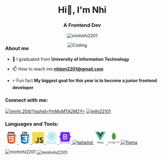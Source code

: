 <h1 align="center">Hi👋, I'm Nhi</h1>
<h3 align="center">A Frontend Dev </h3>
<p align="center"> <img src="https://komarev.com/ghpvc/?username=minhnhi2201&label=Profile%20views&color=0e75b6&style=flat" alt="minhnhi2201" /> </p>
<img align="right" alt="Coding" width="300" src="https://miro.medium.com/v2/resize:fit:1400/1*qdAW1TjCN57h1lbuuzvchg.gif" />

<h3 align="left" >About me</h3>


- 🌱 I graduated from **University of Information Technology**

- 📫 How to reach me **nhipm2201@gmail.com**

- ⚡ Fun fact **My biggest goal for this year is to become a junior frontend developer**

<h3 align="left" >Connect with me:</h3>
<p align="left">
<a href="https://instagram.com/imnhi.204/?igshid=YmMyMTA2M2Y=" target="blank"><img align="center" src="https://raw.githubusercontent.com/rahuldkjain/github-profile-readme-generator/master/src/images/icons/Social/instagram.svg" alt="imnhi.204/?igshid=YmMyMTA2M2Y=" height="30" width="40"  /></a>
<a href="https://fb.com/mihi22101" target="blank"><img align="center" src="https://raw.githubusercontent.com/rahuldkjain/github-profile-readme-generator/master/src/images/icons/Social/facebook.svg" alt="mihi22101" height="30" width="40" /></a>
</p>
<h3 align="left">Languages and Tools:</h3>
<p align="left"> 
<a href="https://www.w3.org/html/" target="_blank" rel="noreferrer"> <img src="https://raw.githubusercontent.com/devicons/devicon/master/icons/html5/html5-original-wordmark.svg" alt="html5" width="40" height="40" /> </a> 
<a href="https://www.w3schools.com/css/" target="_blank" rel="noreferrer"> <img src="https://raw.githubusercontent.com/devicons/devicon/master/icons/css3/css3-original-wordmark.svg" alt="css3" width="40" height="40"/> </a>
<a href="https://developer.mozilla.org/en-US/docs/Web/JavaScript" target="_blank" rel="noreferrer"> <img src="https://raw.githubusercontent.com/devicons/devicon/master/icons/javascript/javascript-original.svg" alt="javascript" width="40" height="40"/> </a> 
<a href="https://reactjs.org/" target="_blank" rel="noreferrer"> <img src="https://raw.githubusercontent.com/devicons/devicon/master/icons/react/react-original-wordmark.svg" alt="react" width="40" height="40"/> </a> 
<a href="https://getbootstrap.com" target="_blank" rel="noreferrer"> <img src="https://raw.githubusercontent.com/devicons/devicon/master/icons/bootstrap/bootstrap-plain-wordmark.svg" alt="bootstrap" width="40" height="40"/> </a> 
<a href="https://tailwindcss.com/" target="_blank" rel="noreferrer"> <img src="https://www.vectorlogo.zone/logos/tailwindcss/tailwindcss-icon.svg" alt="tailwind" width="40" height="40"/> </a>
<a href="https://vuejs.org/" target="_blank" rel="noreferrer"> <img src="https://raw.githubusercontent.com/devicons/devicon/master/icons/vuejs/vuejs-original-wordmark.svg" alt="vuejs" width="40" height="40"/> </a> 
<a href="https://www.mongodb.com/" target="_blank" rel="noreferrer"> <img src="https://raw.githubusercontent.com/devicons/devicon/master/icons/mongodb/mongodb-original-wordmark.svg" alt="mongodb" width="40" height="40"/> </a> 
<a href="https://www.figma.com/" target="_blank" rel="noreferrer"> <img src="https://www.vectorlogo.zone/logos/figma/figma-icon.svg" alt="figma" width="40" height="40"/> </a> 
</p>

<p><img align="left" src="https://github-readme-stats.vercel.app/api/top-langs?username=minhnhi2201&show_icons=true&locale=en&layout=compact" alt="minhnhi2201" /></p>

<p>&nbsp;<img align="center" src="https://github-readme-stats.vercel.app/api?username=minhnhi2201&show_icons=true&locale=en" alt="minhnhi2201" /></p>
